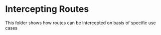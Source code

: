 # Intercepting Routes

This folder shows how routes can be intercepted on basis of specific use cases

